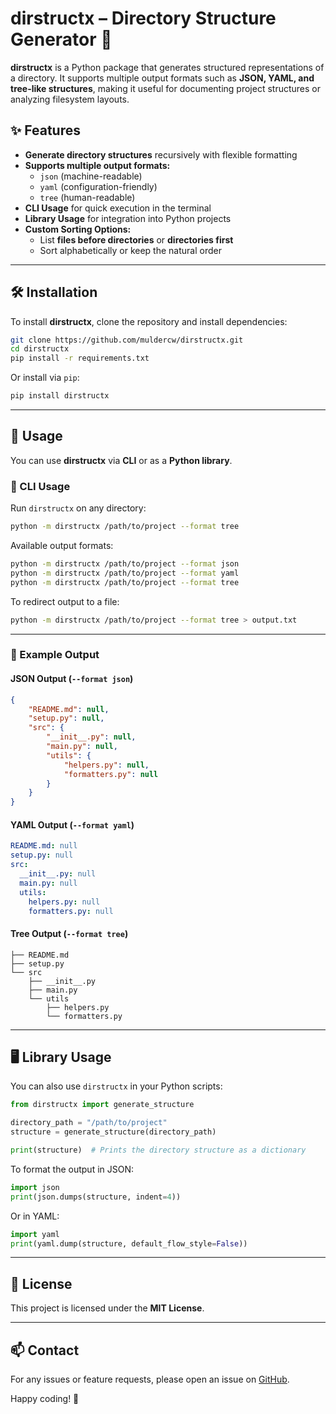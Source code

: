 # dirstructx – Directory Structure Generator 📂

**dirstructx** is a Python package that generates structured representations of a directory. It supports multiple output formats such as **JSON, YAML, and tree-like structures**, making it useful for documenting project structures or analyzing filesystem layouts.

## ✨ Features
- **Generate directory structures** recursively with flexible formatting
- **Supports multiple output formats:**
  - `json` (machine-readable)
  - `yaml` (configuration-friendly)
  - `tree` (human-readable)
- **CLI Usage** for quick execution in the terminal
- **Library Usage** for integration into Python projects
- **Custom Sorting Options:**  
  - List **files before directories** or **directories first**  
  - Sort alphabetically or keep the natural order

---

## 🛠 Installation

To install **dirstructx**, clone the repository and install dependencies:

```sh
git clone https://github.com/muldercw/dirstructx.git
cd dirstructx
pip install -r requirements.txt
```

Or install via `pip`:

```sh
pip install dirstructx
```

---

## 🚀 Usage

You can use **dirstructx** via **CLI** or as a **Python library**.

### 📌 CLI Usage

Run `dirstructx` on any directory:

```sh
python -m dirstructx /path/to/project --format tree
```

Available output formats:

```sh
python -m dirstructx /path/to/project --format json
python -m dirstructx /path/to/project --format yaml
python -m dirstructx /path/to/project --format tree
```

To redirect output to a file:

```sh
python -m dirstructx /path/to/project --format tree > output.txt
```

---

### 📜 Example Output

#### JSON Output (`--format json`)
```json
{
    "README.md": null,
    "setup.py": null,
    "src": {
        "__init__.py": null,
        "main.py": null,
        "utils": {
            "helpers.py": null,
            "formatters.py": null
        }
    }
}
```

#### YAML Output (`--format yaml`)
```yaml
README.md: null
setup.py: null
src:
  __init__.py: null
  main.py: null
  utils:
    helpers.py: null
    formatters.py: null
```

#### Tree Output (`--format tree`)
```
├── README.md
├── setup.py
└── src
    ├── __init__.py
    ├── main.py
    └── utils
        ├── helpers.py
        └── formatters.py
```

---

## 🖥️ Library Usage

You can also use `dirstructx` in your Python scripts:

```python
from dirstructx import generate_structure

directory_path = "/path/to/project"
structure = generate_structure(directory_path)

print(structure)  # Prints the directory structure as a dictionary
```

To format the output in JSON:

```python
import json
print(json.dumps(structure, indent=4))
```

Or in YAML:

```python
import yaml
print(yaml.dump(structure, default_flow_style=False))
```

---

## 📝 License

This project is licensed under the **MIT License**.

---

## 📫 Contact

For any issues or feature requests, please open an issue on [GitHub](https://github.com/muldercw/dirstructx).

Happy coding! 🚀
